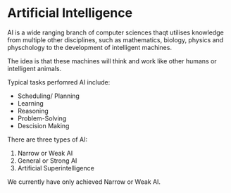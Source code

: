 # Artificial Intelligence 

AI is a wide ranging branch of computer sciences thaqt utilises knowledge from multiple other disciplines, such as mathematics, biology, physics and physchology to the development of intelligent machines.

The idea is that these machines will think and work like other humans or intelligent animals.

Typical tasks perfomred AI include: 

- Scheduling/ Planning 
- Learning
- Reasoning
- Problem-Solving 
- Descision Making 

There are three types of AI: 

1. Narrow or Weak AI 
2. General or Strong AI 
3. Artificial Superintelligence 

We currently have only achieved Narrow or Weak AI. 

